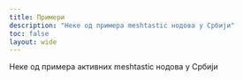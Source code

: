 ```yaml
---
title: Примери
description: "Неке од примера meshtastic нодова у Србији"
toc: false
layout: wide
---
```


<div class="hx:mt-4"></div>

<p class="hx:mb-12 hx:text-center hx:text-lg hx:text-gray-500 hx:dark:text-gray-400">
  Неке од примера активних meshtastic нодова у Србији
</p>

<style>
#examples-grid {
  display: grid;
  grid-template-columns: repeat(1, minmax(0, 1fr));
  gap: 1.25rem;
}
@media (min-width: 768px) { #examples-grid { grid-template-columns: repeat(2, 1fr); } }
@media (min-width: 1024px) { #examples-grid { grid-template-columns: repeat(3, 1fr); } }

.example-card {
  position: relative;
  background: color-mix(in srgb, var(--color-card, #ffffff) 98%, transparent);
  border-radius: 1rem;
  overflow: hidden;
  padding: 0;
  box-shadow: 0 6px 18px rgba(0,0,0,0.08);
  transform-origin: center;
  transition: transform .35s cubic-bezier(.2,.9,.25,1), box-shadow .35s;
  cursor: pointer;
}

.card-media {
  position: relative;
  height: 0;
  padding-bottom: 56.25%;
  overflow: hidden;
  perspective: 1200px;
}
.card-media img {
  position: absolute;
  inset: 0;
  width: 100%;
  height: 100%;
  object-fit: cover;
  transform-origin: center;
  transition: transform .6s cubic-bezier(.2,.9,.25,1);
}

.card-body {
  padding: 0.9rem 1rem;
  display: flex;
  align-items: center;
  justify-content: space-between;
  gap: .5rem;
}
.card-title {
  font-weight: 700;
  font-size: 1rem;
  line-height: 1.2;
}

.example-card:hover {
  transform: translateY(-8px) scale(1.02);
  box-shadow: 0 18px 40px rgba(0,0,0,0.14);
}

.reveal {
  opacity: 0;
  transform: translateY(18px) scale(.995);
  transition: opacity .55s ease, transform .55s cubic-bezier(.2,.9,.25,1);
}
.reveal.in-view {
  opacity: 1;
  transform: translateY(0) scale(1);
}

.card-meta { font-size: .85rem; color: #6b7280; }
</style>

<div id="examples-grid">
  <article class="example-card reveal" data-index="0" data-lat="44.8176" data-lon="20.4569">
    <div class="card-media"><img src="/images/showcase/primer1.webp" alt="Београд"></div>
    <div class="card-body"><h3 class="card-title">Београд</h3><div class="card-meta">Урбана мрежа</div></div>
  </article>

  <article class="example-card reveal" data-index="1" data-lat="44.0947" data-lon="20.1022">
    <div class="card-media"><img src="/images/showcase/primer2.webp" alt="Дивчибаре"></div>
    <div class="card-body"><h3 class="card-title">Дивчибаре</h3><div class="card-meta">Планински чвор</div></div>
  </article>

  <article class="example-card reveal" data-index="2" data-lat="43.2761" data-lon="21.3342">
    <div class="card-media"><img src="/images/showcase/primer3.webp" alt="Куршумлија"></div>
    <div class="card-body"><h3 class="card-title">Куршумлија</h3><div class="card-meta">Рурални чвор</div></div>
  </article>

  <article class="example-card reveal" data-index="3" data-lat="45.3342" data-lon="21.2833">
    <div class="card-media"><img src="/images/showcase/primer4.webp" alt="Вршац"></div>
    <div class="card-body"><h3 class="card-title">Вршац</h3><div class="card-meta">Регионални чвор</div></div>
  </article>

  <article class="example-card reveal" data-index="4" data-lat="45.4167" data-lon="20.3833">
    <div class="card-media"><img src="/images/showcase/primer5.webp" alt="Банатско Ново Село"></div>
    <div class="card-body"><h3 class="card-title">Банатско Ново Село</h3><div class="card-meta">Пољопривредни нод</div></div>
  </article>

  <article class="example-card reveal" data-index="5" data-lat="44.8694" data-lon="20.6500">
    <div class="card-media"><img src="/images/showcase/primer6.webp" alt="Панчево"></div>
    <div class="card-body"><h3 class="card-title">Панчево</h3><div class="card-meta">Индустријски чвор</div></div>
  </article>

  <article class="example-card reveal" data-index="6" data-lat="45.3342" data-lon="21.2833">
    <div class="card-media"><img src="/images/showcase/primer7.webp" alt="Вршац 2"></div>
    <div class="card-body"><h3 class="card-title">Вршац</h3><div class="card-meta">Ојачани сигнал</div></div>
  </article>

  <article class="example-card reveal" data-index="7" data-lat="44.8678" data-lon="20.5330">
    <div class="card-media"><img src="/images/showcase/primer8.webp" alt="Борча"></div>
    <div class="card-body"><h3 class="card-title">Борча</h3><div class="card-meta">Субурбани нод</div></div>
  </article>
</div>

<script>
(function(){
  const cards = Array.from(document.querySelectorAll('.example-card.reveal'));
  const obs = new IntersectionObserver((entries, o) => {
    entries.forEach(entry => {
      if (entry.isIntersecting) {
        const el = entry.target;
        const i = Number(el.dataset.index || 0);
        setTimeout(()=> el.classList.add('in-view'), i * 70);
        o.unobserve(el);
      }
    });
  }, { threshold: 0.12 });

  cards.forEach(c => obs.observe(c));
})();

(function(){
  document.querySelectorAll('.example-card').forEach(card => {
    const media = card.querySelector('.card-media img');
    let rect, w, h;
    function updateRect(){ rect = card.getBoundingClientRect(); w = rect.width; h = rect.height; }

    card.addEventListener('mousemove', e => {
      updateRect();
      const x = (e.clientX - rect.left) - w/2;
      const y = (e.clientY - rect.top) - h/2;
      const rx = (y / h) * -6;
      const ry = (x / w) * 8;
      card.style.transform = `perspective(900px) rotateX(${rx}deg) rotateY(${ry}deg) translateZ(6px)`;
      const imgTx = (x / w) * -8;
      const imgTy = (y / h) * -6;
      media.style.transform = `translate3d(${imgTx}px, ${imgTy}px, 20px) scale(1.03)`;
    });

    card.addEventListener('mouseleave', () => {
      card.style.transform = '';
      media.style.transform = '';
    });

    card.addEventListener('click', () => {
      const lat = card.dataset.lat;
      const lon = card.dataset.lon;
      const url = `https://www.openstreetmap.org/?mlat=${lat}&mlon=${lon}#map=15/${lat}/${lon}`;
      window.open(url, '_blank');
    });
  });
})();
</script>

